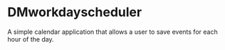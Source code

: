 # DMworkdayscheduler
A simple calendar application that allows a user to save events for each hour of the day.
